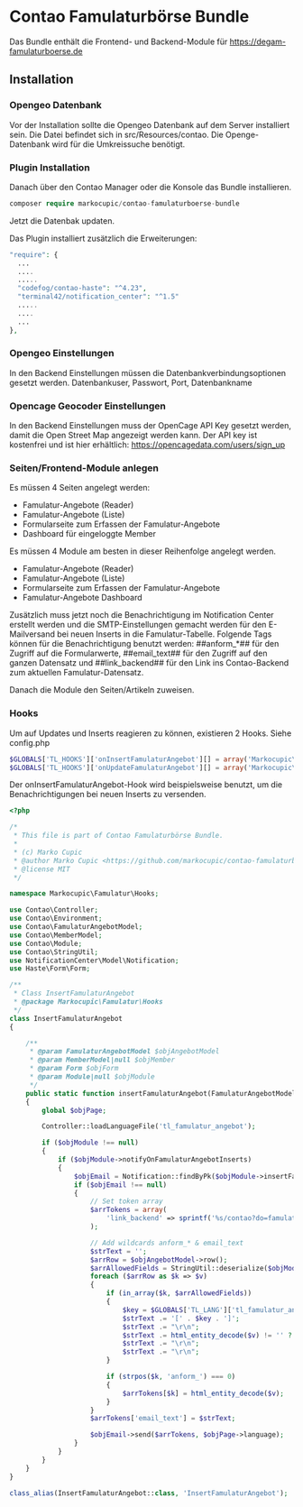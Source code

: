 # Contao Famulaturbörse Bundle
Das Bundle enthält die Frontend- und Backend-Module für https://degam-famulaturboerse.de

## Installation

### Opengeo Datenbank
Vor der Installation sollte die Opengeo Datenbank auf dem Server installiert sein. Die Datei befindet sich in src/Resources/contao. Die Openge-Datenbank wird für die Umkreissuche benötigt.

### Plugin Installation
Danach über den Contao Manager oder die Konsole das Bundle installieren.
```php
composer require markocupic/contao-famulaturboerse-bundle
```
Jetzt die Datenbak updaten.

Das Plugin installiert zusätzlich die Erweiterungen:

```php
"require": {
  ...
  ....
  .....
  "codefog/contao-haste": "^4.23",
  "terminal42/notification_center": "^1.5"
  .....
  ....
  ...
},
```

### Opengeo Einstellungen
In den Backend Einstellungen müssen die Datenbankverbindungsoptionen gesetzt werden.
Datenbankuser, Passwort, Port, Datenbankname

### Opencage Geocoder Einstellungen
In den Backend Einstellungen muss der OpenCage API Key gesetzt werden, damit die Open Street Map angezeigt werden kann.
Der API key ist kostenfrei und ist hier erhältlich: https://opencagedata.com/users/sign_up

### Seiten/Frontend-Module anlegen
Es müssen 4 Seiten angelegt werden:
- Famulatur-Angebote (Reader)
- Famulatur-Angebote (Liste)
- Formularseite zum Erfassen der Famulatur-Angebote
- Dashboard für eingeloggte Member


Es müssen 4 Module am besten in dieser Reihenfolge angelegt werden.
- Famulatur-Angebote (Reader)
- Famulatur-Angebote (Liste)
- Formularseite zum Erfassen der Famulatur-Angebote
- Famulatur-Angebote Dashboard

Zusätzlich muss jetzt noch die Benachrichtigung im Notification Center erstellt werden und die SMTP-Einstellungen gemacht werden für den E-Mailversand bei neuen Inserts in die Famulatur-Tabelle.
Folgende Tags können für die Benachrichtigung benutzt werden: 
##anform_*## für den Zugriff auf die Formularwerte, ##email_text## für den Zugriff auf den ganzen Datensatz und ##link_backend## für den Link ins Contao-Backend zum aktuellen Famulatur-Datensatz.


Danach die Module den Seiten/Artikeln zuweisen.


### Hooks
Um auf Updates und Inserts reagieren zu können, existieren 2 Hooks. Siehe config.php

```php
$GLOBALS['TL_HOOKS']['onInsertFamulaturAngebot'][] = array('Markocupic\Famulatur\Hooks\InsertFamulaturAngebot', 'insertFamulaturAngebot');
$GLOBALS['TL_HOOKS']['onUpdateFamulaturAngebot'][] = array('Markocupic\Famulatur\Hooks\UpdateFamulaturAngebot', 'updateFamulaturAngebot');
```
Der onInsertFamulaturAngebot-Hook wird beispielsweise benutzt, um die Benachrichtigungen bei neuen Inserts zu versenden.
```php
<?php

/*
 * This file is part of Contao Famulaturbörse Bundle.
 *
 * (c) Marko Cupic
 * @author Marko Cupic <https://github.com/markocupic/contao-famulaturboerse-bundle>
 * @license MIT
 */

namespace Markocupic\Famulatur\Hooks;

use Contao\Controller;
use Contao\Environment;
use Contao\FamulaturAngebotModel;
use Contao\MemberModel;
use Contao\Module;
use Contao\StringUtil;
use NotificationCenter\Model\Notification;
use Haste\Form\Form;

/**
 * Class InsertFamulaturAngebot
 * @package Markocupic\Famulatur\Hooks
 */
class InsertFamulaturAngebot
{

    /**
     * @param FamulaturAngebotModel $objAngebotModel
     * @param MemberModel|null $objMember
     * @param Form $objForm
     * @param Module|null $objModule
     */
    public static function insertFamulaturAngebot(FamulaturAngebotModel $objAngebotModel, MemberModel $objMember = null, Form $objForm, Module $objModule = null)
    {
        global $objPage;

        Controller::loadLanguageFile('tl_famulatur_angebot');

        if ($objModule !== null)
        {
            if ($objModule->notifyOnFamulaturAngebotInserts)
            {
                $objEmail = Notification::findByPk($objModule->insertFamulaturAngebotNotification);
                if ($objEmail !== null)
                {
                    // Set token array
                    $arrTokens = array(
                        'link_backend' => sprintf('%s/contao?do=famulatur_angebotn&act=edit&id=%s', Environment::get('url'), $objAngebotModel->id),
                    );

                    // Add wildcards anform_* & email_text
                    $strText = '';
                    $arrRow = $objAngebotModel->row();
                    $arrAllowedFields = StringUtil::deserialize($objModule->formFields, true);
                    foreach ($arrRow as $k => $v)
                    {
                        if (in_array($k, $arrAllowedFields))
                        {
                            $key = $GLOBALS['TL_LANG']['tl_famulatur_angebot'][$k][0] != '' ? $GLOBALS['TL_LANG']['tl_famulatur_angebot'][$k][0] : $k;
                            $strText .= '[' . $key . ']';
                            $strText .= "\r\n";
                            $strText .= html_entity_decode($v) != '' ? html_entity_decode($v) : '----';
                            $strText .= "\r\n";
                            $strText .= "\r\n";
                        }

                        if (strpos($k, 'anform_') === 0)
                        {
                            $arrTokens[$k] = html_entity_decode($v);
                        }
                    }
                    $arrTokens['email_text'] = $strText;

                    $objEmail->send($arrTokens, $objPage->language);
                }
            }
        }
    }
}

class_alias(InsertFamulaturAngebot::class, 'InsertFamulaturAngebot');

```



